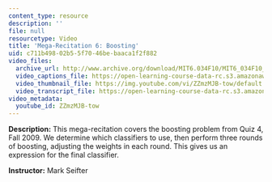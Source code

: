 ```yaml
---
content_type: resource
description: ''
file: null
resourcetype: Video
title: 'Mega-Recitation 6: Boosting'
uid: c711b498-02b5-5f70-46be-baaca1f2f882
video_files:
  archive_url: http://www.archive.org/download/MIT6.034F10/MIT6_034F10_rec06_300k.mp4
  video_captions_file: https://open-learning-course-data-rc.s3.amazonaws.com/6-034-artificial-intelligence-fall-2010/8cc7b7e96dbb55a0bed3a45922b90a49_ZZmzMJB-tow.vtt
  video_thumbnail_file: https://img.youtube.com/vi/ZZmzMJB-tow/default.jpg
  video_transcript_file: https://open-learning-course-data-rc.s3.amazonaws.com/6-034-artificial-intelligence-fall-2010/dc39866c70b0ea8114d0e5daa19ab4e6_ZZmzMJB-tow.pdf
video_metadata:
  youtube_id: ZZmzMJB-tow
---
```


**Description:** This mega-recitation covers the boosting problem from Quiz 4, Fall 2009. We determine which classifiers to use, then perform three rounds of boosting, adjusting the weights in each round. This gives us an expression for the final classifier.

**Instructor:** Mark Seifter